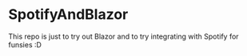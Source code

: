 # SpotifyAndBlazor
This repo is just to try out Blazor and to try integrating with Spotify for funsies :D 
